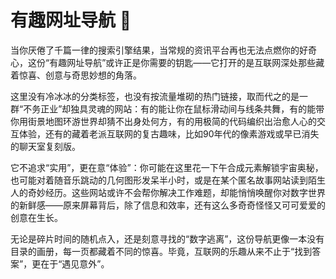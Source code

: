 # 有趣网址导航 🧭

当你厌倦了千篇一律的搜索引擎结果，当常规的资讯平台再也无法点燃你的好奇心，这份“有趣网址导航”或许正是你需要的钥匙——它打开的是互联网深处那些藏着惊喜、创意与奇思妙想的角落。

这里没有冷冰冰的分类标签，也没有按流量堆砌的热门链接，取而代之的是一群“不务正业”却独具灵魂的网站：有的能让你在鼠标滑动间与线条共舞，有的能带你用街景地图环游世界却猜不出身处何方，有的用极简的代码编织出治愈人心的交互体验，还有的藏着老派互联网的复古趣味，比如90年代的像素游戏或早已消失的聊天室复刻版。

它不追求“实用”，更在意“体验”：你可能在这里花一下午合成元素解锁宇宙奥秘，也可能对着随音乐跳动的几何图形发呆半小时，或是在某个匿名故事网站读到陌生人的奇妙经历。这些网站或许不会帮你解决工作难题，却能悄悄唤醒你对数字世界的新鲜感——原来屏幕背后，除了信息和效率，还有这么多奇奇怪怪又可可爱爱的创意在生长。

无论是碎片时间的随机点入，还是刻意寻找的“数字逃离”，这份导航更像一本没有目录的画册，每一页都藏着不同的惊喜。毕竟，互联网的乐趣从来不止于“找到答案”，更在于“遇见意外”。
